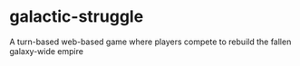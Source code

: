 # galactic-struggle
A turn-based web-based game where players compete to rebuild the fallen galaxy-wide empire
